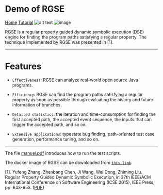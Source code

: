 Demo of RGSE
===============================================
[Home](https://jrgse.github.io/demo/)  [Tutorial](https://jrgse.github.io)
![alt text](https://github.com/jrgse/images/blob/master/FSM.jpg) 
![image](http://cn.bing.com/images/search?view=detailV2&ccid=pyrfYkeW&id=DD4FB92516F9BF5834E8E4538425102608E5A32F&thid=OIP.pyrfYkeWs7-u93U5pMaYGgEsEQ&q=Finite+state+machine&simid=608053983473044237&selectedIndex=4&ajaxhist=0)

RGSE is a regular property guided dynamic symbolic execution (DSE) engine for finding the program paths satisfying a regular property. The technique implemented by RGSE was presented in [1].

--------------

# **Features**
  * `Effectiveness`: RGSE can analyze real-world open source Java programs. 
  
  * `Efficiency`: RGSE can find the program paths satisfying a regular property as soon as possible through evaluating the history and future information of branches.
  
  * `Detailed statistics`: the iteration and time-consumption for finding the first accepted path, the accepted event sequence, the inputs that can trigger the accepted path, and so on.  
  
  * `Extensive applications`: typestate bug finding, path-oriented test case generation, performance tuning, and so on.    

----------  


The file [manuel.pdf](https://github.com/jrgse/demo/raw/master/manuel.pdf) introduces how to run the test scripts.

The docker image of RGSE can be downloaded from [`this link`](https://1drv.ms/u/s!Amd07GCbYt_zbQZm2w2MBbXI6Zo).

[1]. Yufeng Zhang, Zhenbang Chen, Ji Wang, Wei Dong, Zhiming Liu. Regular Property Guided Dynamic Symbolic Execution, in 37th IEEE/ACM International Conference on Software Engineering (ICSE 2015), IEEE Press, pp: 643-653. ([PDF](http://zbchen.github.io/Papers_files/icse2015.pdf))
